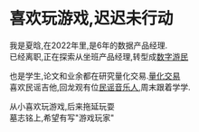 # 喜欢玩游戏,迟迟未行动

我是夏晗,在2022年里,是6年的数据产品经理.  
已经离职,正在探索从坐班产品经理,转型成[数字游民](https://jarodise.com/the-ultimate-guide-to-digital-nomad-lifestyle-2022-post-pandemic-version)

也是学生,论文和业余都在研究量化交易.[量化交易](https://www.quantclass.cn/)  
喜欢民谣吉他,回龙观有位[民谣音乐人](https://music.163.com/#/artist?id=12357058),周末跟着学学.

从小喜欢玩游戏,后来拖延玩耍  
墓志铭上,希望有写"游戏玩家"
